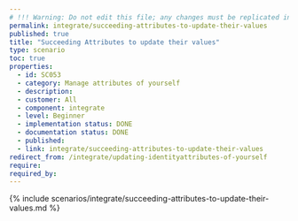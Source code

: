 ```yaml
---
# !!! Warning: Do not edit this file; any changes must be replicated in Excel !!!
permalink: integrate/succeeding-attributes-to-update-their-values
published: true
title: "Succeeding Attributes to update their values"
type: scenario
toc: true
properties:
  - id: SC053
  - category: Manage attributes of yourself
  - description:
  - customer: All
  - component: integrate
  - level: Beginner
  - implementation status: DONE
  - documentation status: DONE
  - published:
  - link: integrate/succeeding-attributes-to-update-their-values
redirect_from: /integrate/updating-identityattributes-of-yourself
require:
required_by:
---
```


{% include scenarios/integrate/succeeding-attributes-to-update-their-values.md %}
